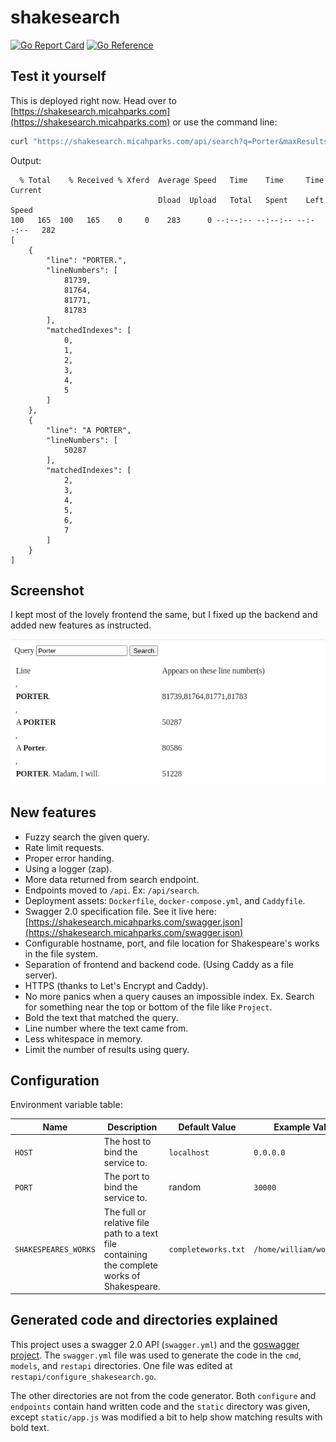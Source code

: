 # shakesearch

[![Go Report Card](https://goreportcard.com/badge/github.com/MicahParks/shakesearch)](https://goreportcard.com/report/github.com/MicahParks/shakesearch) [![Go Reference](https://pkg.go.dev/badge/github.com/MicahParks/shakesearch.svg)](https://pkg.go.dev/github.com/MicahParks/shakesearch) 

## Test it yourself

This is deployed right now. Head over to [https://shakesearch.micahparks.com](https://shakesearch.micahparks.com) or use
the command line:

```bash
curl "https://shakesearch.micahparks.com/api/search?q=Porter&maxResults=2" | python3 -m json.tool
```

Output:

```
  % Total    % Received % Xferd  Average Speed   Time    Time     Time  Current
                                 Dload  Upload   Total   Spent    Left  Speed
100   165  100   165    0     0    283      0 --:--:-- --:--:-- --:--:--   282
[
    {
        "line": "PORTER.",
        "lineNumbers": [
            81739,
            81764,
            81771,
            81783
        ],
        "matchedIndexes": [
            0,
            1,
            2,
            3,
            4,
            5
        ]
    },
    {
        "line": "A PORTER",
        "lineNumbers": [
            50287
        ],
        "matchedIndexes": [
            2,
            3,
            4,
            5,
            6,
            7
        ]
    }
]
```

## Screenshot

I kept most of the lovely frontend the same, but I fixed up the backend and added new features as instructed.

![screenshot](portyQuery.png)

## New features

* Fuzzy search the given query.
* Rate limit requests.
* Proper error handing.
* Using a logger (zap).
* More data returned from search endpoint.
* Endpoints moved to `/api`. Ex: `/api/search`.
* Deployment assets: `Dockerfile`, `docker-compose.yml`, and `Caddyfile`.
* Swagger 2.0 specification file. See it live
  here: [https://shakesearch.micahparks.com/swagger.json](https://shakesearch.micahparks.com/swagger.json)
* Configurable hostname, port, and file location for Shakespeare's works in the file system.
* Separation of frontend and backend code. (Using Caddy as a file server).
* HTTPS (thanks to Let's Encrypt and Caddy).
* No more panics when a query causes an impossible index. Ex. Search for something near the top or bottom of the file
  like `Project`.
* Bold the text that matched the query.
* Line number where the text came from.
* Less whitespace in memory.
* Limit the number of results using query.

## Configuration

Environment variable table:

|Name                |Description                                                                                |Default Value      |Example Value            |
|--------------------|-------------------------------------------------------------------------------------------|-------------------|-------------------------|
|`HOST`              |The host to bind the service to.                                                           |`localhost`        |`0.0.0.0`                |
|`PORT`              |The port to bind the service to.                                                           |random             |`30000`                  |
|`SHAKESPEARES_WORKS`|The full or relative file path to a text file containing the complete works of Shakespeare.|`completeworks.txt`|`/home/william/works.txt`|

## Generated code and directories explained

This project uses a swagger 2.0 API (`swagger.yml`) and
the [goswagger project](https://github.com/go-swagger/go-swagger). The `swagger.yml` file was used to generate the code
in the `cmd`, `models`, and `restapi` directories. One file was edited at `restapi/configure_shakesearch.go`.

The other directories are not from the code generator. Both `configure` and `endpoints` contain hand written code and
the `static` directory was given, except `static/app.js` was modified a bit to help show matching results with bold
text.
